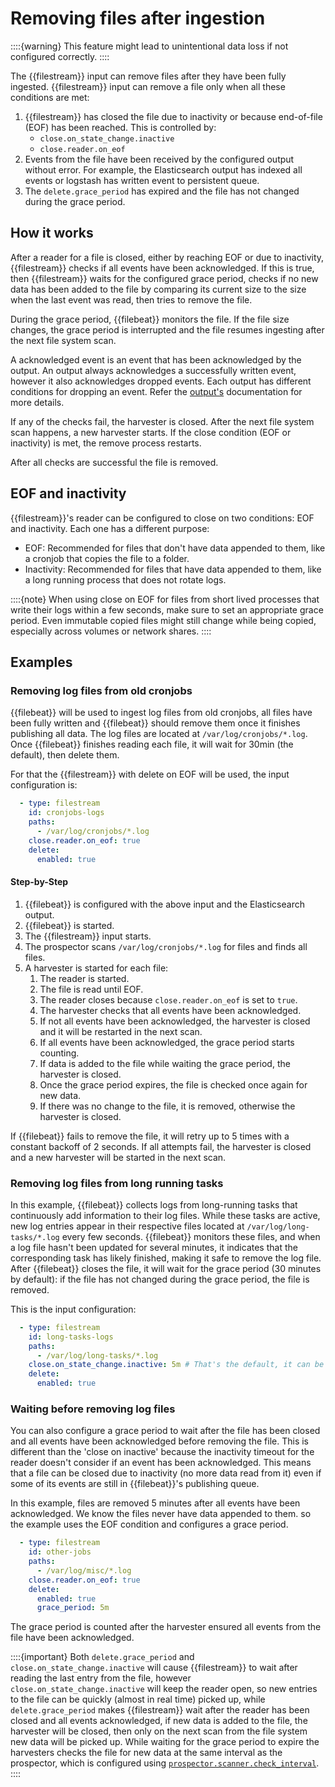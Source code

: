 # Removing files after ingestion

::::{warning}
This feature might lead to unintentional data loss if not configured correctly.
::::

The {{filestream}} input can remove files after they have been fully
ingested. {{filestream}} input can remove a file only when all these
conditions are met:
1. {{filestream}} has closed the file due to inactivity or because end-of-file (EOF) has
   been reached. This is controlled by:
     - `close.on_state_change.inactive`
     - `close.reader.on_eof`
2. Events from the file have been received by the configured output
   without error. For example, the Elasticsearch output has indexed all
   events or logstash has written event to persistent queue.
3. The `delete.grace_period` has expired and the file has not changed
   during the grace period.

## How it works
After a reader for a file is closed, either by reaching EOF or due
to inactivity, {{filestream}} checks if all events have been acknowledged.
If this is true, then {{filestream}} waits for the configured grace period,
checks if no new data has been added to the file by
comparing its current size to the size when the last event was read,
then tries to remove the file. 

During the grace period, {{filebeat}} monitors the file. If the file size
changes, the grace period is interrupted and the file resumes 
ingesting after the next file system scan.

A acknowledged event is an event that has been acknowledged by the
output. An output always acknowledges a successfully written event,
however it also acknowledges dropped events. Each output has
different conditions for dropping an event. Refer the
[output's](/reference/filebeat/configuring-output.md) documentation
for more details.

If any of the checks fail, the harvester is closed. After the next
file system scan happens, a new harvester starts. If the close 
condition (EOF or inactivity) is met, the remove process restarts.

After all checks are successful the file is removed.

## EOF and inactivity

{{filestream}}'s reader can be configured to close on two conditions: EOF
and inactivity. Each one has a different purpose:

 - EOF:  Recommended for files that don't have data appended to
   them, like a cronjob that copies the file to a folder.
 - Inactivity: Recommended for files that have data appended to
   them, like a long running process that does not rotate logs.

::::{note}
When using close on EOF for files from short lived processes that write
their logs within a few seconds, make sure to set an appropriate grace
period. Even immutable copied files might still change while being copied,
especially across volumes or network shares.
::::

## Examples
### Removing log files from old cronjobs
{{filebeat}} will be used to ingest log files from old cronjobs, all files
have been fully written and {{filebeat}} should remove them once it
finishes publishing all data. The log files are located at
`/var/log/cronjobs/*.log`. Once {{filebeat}} finishes reading each file,
it will wait for 30min (the default), then delete them.

For that the {{filestream}} with delete on EOF will be used, the input
configuration is:
```yaml
  - type: filestream
    id: cronjobs-logs
    paths:
      - /var/log/cronjobs/*.log
    close.reader.on_eof: true
    delete:
      enabled: true
```

#### Step-by-Step
1. {{filebeat}} is configured with the above input and the Elasticsearch
   output.
2. {{filebeat}} is started.
3. The {{filestream}} input starts.
4. The prospector scans `/var/log/cronjobs/*.log` for files and finds
   all files.
5. A harvester is started for each file:
   1. The reader is started.
   2. The file is read until EOF.
   3. The reader closes because `close.reader.on_eof` is set to `true`.
   4. The harvester checks that all events have been acknowledged.
   5. If not all events have been acknowledged, the harvester is closed
      and it will be restarted in the next scan.
   6. If all events have been acknowledged, the grace period starts
      counting.
   7. If data is added to the file while waiting the grace period, the
      harvester is closed.
   8. Once the grace period expires, the file is checked once again
      for new data.
   9. If there was no change to the file, it is removed, otherwise the
      harvester is closed.

If {{filebeat}} fails to remove the file, it will retry up to 5 times with
a constant backoff of 2 seconds. If all attempts fail, the harvester
is closed and a new harvester will be started in the next scan.

### Removing log files from long running tasks

In this example, {{filebeat}} collects logs from long-running tasks that
continuously add information to their log files. While these tasks are
active, new log entries appear in their respective files located at
`/var/log/long-tasks/*.log` every few seconds. {{filebeat}} monitors these
files, and when a log file hasn't been updated for several minutes, it
indicates that the corresponding task has likely finished, making it
safe to remove the log file. After {{filebeat}} closes the file, it will
wait for the grace period (30 minutes by default): if the file has not
changed during the grace period, the file is removed.

This is the input configuration:

```yaml
  - type: filestream
    id: long-tasks-logs
    paths:
      - /var/log/long-tasks/*.log
    close.on_state_change.inactive: 5m # That's the default, it can be omitted.
    delete:
      enabled: true
```

### Waiting before removing log files

You can also configure a grace period to wait after the
file has been closed and all events have been acknowledged before
removing the file. This is different than the 'close on
inactive' because the inactivity timeout for the reader doesn't
consider if an event has been acknowledged. This means that a file can be
closed due to inactivity (no more data read from it) even if some of
its events are still in {{filebeat}}'s publishing queue.

In this example, files are removed 5 minutes after all events have been
acknowledged. We know the files never have data appended to them. so the
example uses the EOF condition and configures a grace period.

```yaml
  - type: filestream
    id: other-jobs
    paths:
      - /var/log/misc/*.log
    close.reader.on_eof: true
    delete:
      enabled: true
      grace_period: 5m
```

The grace period is counted after the harvester ensured all
events from the file have been acknowledged.

::::{important}
Both `delete.grace_period` and `close.on_state_change.inactive` will
cause {{filestream}} to wait after reading the last entry from the file,
however `close.on_state_change.inactive` will keep the reader open, so
new entries to the file can be quickly (almost in real time) picked
up, while `delete.grace_period` makes {{filestream}} wait after the reader
has been closed and all events acknowledged, if new data is added to the
file, the harvester will be closed, then only on the next scan from
the file system new data will be picked up. While waiting for the
grace period to expire the harvesters checks the file for new data at
the same interval as the prospector, which is configured using
[`prospector.scanner.check_interval`](/reference/filebeat/filebeat-input-filestream.md#filebeat-input-filestream-scan-frequency).
::::
